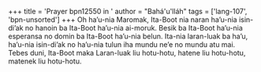 +++
title = 'Prayer bpn12550 in '
author = "Bahá'u'lláh"
tags = ['lang-107', 'bpn-unsorted']
+++
Oh ha’u-nia Maromak, Ita-Boot nia naran ha’u-nia isin-di’ak no hanoin ba Ita-Boot ha’u-nia ai-moruk. Besik ba Ita-Boot ha’u-nia esperansa no domin ba Ita-Boot ha’u-nia belun. Ita-nia laran-luak ba ha’u, ha’u-nia isin-di’ak no ha’u-nia tulun iha mundu ne’e no mundu atu mai. Tebes duni, Ita-Boot maka Laran-luak liu hotu-hotu, hatene liu hotu-hotu, matenek liu hotu-hotu.
